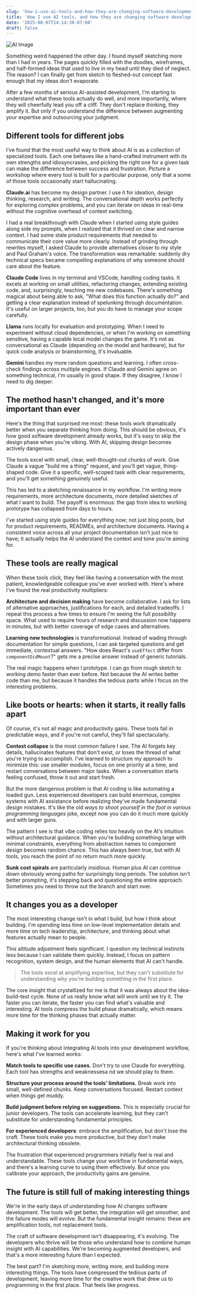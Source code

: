 ```yaml
---
slug: 'how-i-use-ai-tools-and-how-they-are-changing-software-development'
title: 'How I use AI tools, and how they are changing software development'
date: '2025-08-07T14:14:30-07:00'
draft: false
---
```


<img src="http://images.warpedvisions.org/2025/07/ai-dream-wide.jpg" alt="AI Image" />

Something weird happened the other day. I found myself sketching more than I had in years. The pages quickly filled with the doodles, wireframes, and half-formed ideas that used to live in my head until they died of neglect. The reason? I can finally get from sketch to fleshed-out concept fast enough that my ideas don't evaporate.

After a few months of serious AI-assisted development, I'm starting to understand what these tools actually do well, and more importantly, where they will cheerfully lead you off a cliff. They don't replace thinking, they amplify it. But only if you understand the difference between augmenting your expertise and outsourcing your judgment.

## Different tools for different jobs

I’ve found that the most useful way to think about AI is as a collection of specialized tools. Each one behaves like a hand-crafted instrument with its own strengths and idiosyncrasies, and picking the right one for a given task can make the difference between success and frustration. Picture a workshop where every tool is built for a particular purpose, only that a some of those tools occasionally start hallucinating.

**Claude.ai** has become my design partner. I use it for ideation, design thinking, research, and writing. The conversational depth works perfectly for exploring complex problems, and you can iterate on ideas in real-time without the cognitive overhead of context switching. 

I had a real breakthrough with Claude when I started using style guides along side my prompts, when I realized that it thrived on clear and narrow context. I had some stale product requirements that needed to communicate their core value more clearly. Instead of grinding through rewrites myself, I asked Claude to provide alternatives closer to my style and Paul Graham's voice. The transformation was remarkable: suddenly dry technical specs became compelling explanations of why someone should care about the feature.

**Claude Code** lives in my terminal and VSCode, handling coding tasks. It excels at working on small utilities, refactoring changes, extending existing code, and, surprisingly, teaching me new codebases. There's something magical about being able to ask, "What does this function actually do?" and getting a clear explanation instead of spelunking through documentation. It's useful on larger projects, too, but you do have to manage your scope carefully.

**Llama** runs locally for evaluation and prototyping. When I need to experiment without cloud dependencies, or when I'm working on something sensitive, having a capable local model changes the game. It's not as conversational as Claude (depending on the model and hardware), but for quick code analysis or brainstorming, it's invaluable.

**Gemini** handles my more random questions and learning. I often cross-check findings across multiple engines. If Claude and Gemini agree on something technical, I'm usually in good shape. If they disagree, I know I need to dig deeper.

## The method hasn't changed, and it's more important than ever

Here's the thing that surprised me most: these tools work dramatically better when you separate thinking from doing. This should be obvious, it's how good software development already works, but it's easy to skip the design phase when you're vibing. With AI, skipping design becomes actively dangerous.

The tools excel with small, clear, well-thought-out chunks of work. Give Claude a vague "build me a thing" request, and you'll get vague, thing-shaped code. Give it a specific, well-scoped task with clear requirements, and you'll get something genuinely useful.

This has led to a sketching renaissance in my workflow. I'm writing more requirements, more architecture documents, more detailed sketches of what I want to build. The payoff is enormous: the gap from idea to working prototype has collapsed from days to hours.

I've started using style guides for everything now; not just blog posts, but for product requirements, READMEs, and architecture documents. Having a consistent voice across all your project documentation isn't just nice to have; it actually helps the AI understand the context and tone you're aiming for.

## These tools are really magical

When these tools click, they feel like having a conversation with the most patient, knowledgeable colleague you've ever worked with. Here's where I've found the real productivity multipliers:

**Architecture and decision making** have become collaborative. I ask for lists of alternative approaches, justifications for each, and detailed tradeoffs. I repeat this process a few times to ensure I'm seeing the full possibility space. What used to require hours of research and discussion now happens in minutes, but with better coverage of edge cases and alternatives.

**Learning new technologies** is transformational. Instead of wading through documentation for simple questions, I can ask targeted questions and get immediate, contextual answers. "How does React's `useEffect` differ from `componentDidMount`?" gets me a precise answer instead of generic tutorials.

The real magic happens when I prototype. I can go from rough sketch to working demo faster than ever before. Not because the AI writes better code than me, but because it handles the tedious parts while I focus on the interesting problems.

## Like boots or hearts: when it starts, it really falls apart

Of course, it's not all magic and productivity gains. These tools fail in predictable ways, and if you're not careful, they'll fail spectacularly.

**Context collapse** is the most common failure I see. The AI forgets key details, hallucinates features that don't exist, or loses the thread of what you're trying to accomplish. I've learned to structure my approach to minimize this: use smaller modules, focus on one priority at a time, and restart conversations between major tasks. When a conversation starts feeling confused, throw it out and start fresh.

But the more dangerous problem is that AI coding is like automating a loaded gun. Less experienced developers can build enormous, complex systems with AI assistance before realizing they've made fundamental design mistakes. It's like the old *ways to shoot yourself in the foot in various programming languages* joke, except now you can do it much more quickly and with larger guns.

The pattern I see is that vibe coding relies too heavily on the AI's intuition without architectural guidance. When you're building something large with minimal constraints, everything from abstraction names to component design becomes random chance. This has always been true, but with AI tools, you reach the point of no return much more quickly.

**Sunk cost spirals** are particularly insidious. Human plus AI can continue down obviously wrong paths for surprisingly long periods. The solution isn't better prompting, it's stepping back and questioning the entire approach. Sometimes you need to throw out the branch and start over.

## It changes you as a developer

The most interesting change isn't in what I build, but how I think about building. I'm spending less time on low-level implementation details and more time on tech leadership, architecture, and thinking about what features actually mean to people.

This altitude adjustment feels significant. I question my technical instincts less because I can validate them quickly. Instead, I focus on pattern recognition, system design, and the human elements that AI can't handle.

> The tools excel at amplifying expertise, but they can't substitute for understanding why you're building something in the first place.

The core insight that crystallized for me is that it was always about the idea-build-test cycle. None of us really know what will work until we try it. The faster you can iterate, the faster you can find what's valuable and interesting. AI tools compress the build phase dramatically, which means more time for the thinking phases that actually matter.

## Making it work for you

If you're thinking about integrating AI tools into your development workflow, here's what I've learned works:

**Match tools to specific use cases.** Don't try to use Claude for everything. Each tool has strengths and weaknessesa nd we should play to them.

**Structure your process around the tools' limitations.** Break work into small, well-defined chunks. Keep conversations focused. Restart context when things get muddy.

**Build judgment before relying on suggestions.** This is especially crucial for junior developers. The tools can accelerate learning, but they can't substitute for understanding fundamental principles.

**For experienced developers**: embrace the amplification, but don't lose the craft. These tools make you more productive, but they don't make architectural thinking obsolete.

The frustration that experienced programmers initially feel is real and understandable. These tools change your workflow in fundamental ways, and there's a learning curve to using them effectively. But once you calibrate your approach, the productivity gains are genuine.

## The future is still full of making interesting things

We're in the early days of understanding how AI changes software development. The tools will get better, the integration will get smoother, and the failure modes will evolve. But the fundamental insight remains: these are amplification tools, not replacement tools.

The craft of software development isn't disappearing, it's evolving. The developers who thrive will be those who understand how to combine human insight with AI capabilities. We're becoming augmented developers, and that's a more interesting future than I expected.

The best part? I'm sketching more, writing more, and building more interesting things. The tools have compressed the tedious parts of development, leaving more time for the creative work that drew us to programming in the first place. That feels like progress.
